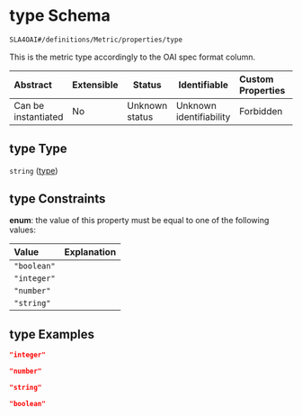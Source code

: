 # type Schema

```txt
SLA4OAI#/definitions/Metric/properties/type
```

This is the metric type accordingly to the OAI spec format column.


| Abstract            | Extensible | Status         | Identifiable            | Custom Properties | Additional Properties | Access Restrictions | Defined In                                                                       |
| :------------------ | ---------- | -------------- | ----------------------- | :---------------- | --------------------- | ------------------- | -------------------------------------------------------------------------------- |
| Can be instantiated | No         | Unknown status | Unknown identifiability | Forbidden         | Allowed               | none                | [SLA4OAI.schema.json\*](../../../out/SLA4OAI.schema.json "open original schema") |

## type Type

`string` ([type](sla4oai-definitions-metric-properties-type.md))

## type Constraints

**enum**: the value of this property must be equal to one of the following values:

| Value       | Explanation |
| :---------- | ----------- |
| `"boolean"` |             |
| `"integer"` |             |
| `"number"`  |             |
| `"string"`  |             |

## type Examples

```json
"integer"
```

```json
"number"
```

```json
"string"
```

```json
"boolean"
```
